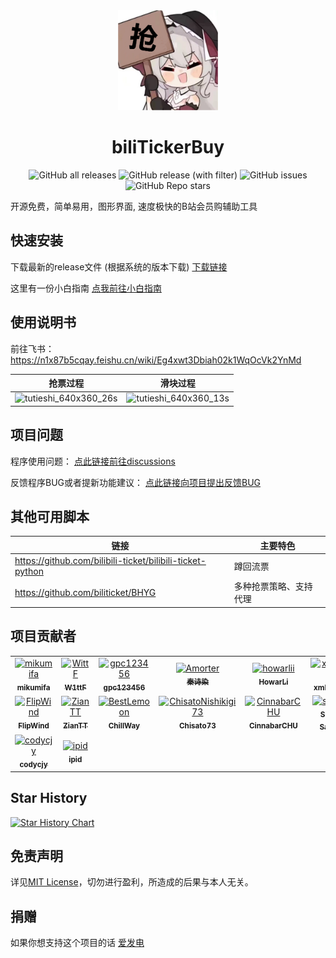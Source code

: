 <div align="center">
  <a href="https://github.com/mikumifa/biliTickerBuy" target="_blank">
    <img width="160" src="assets/icon.ico" alt="logo">
  </a>
  <h1 id="koishi">biliTickerBuy</h1>

![GitHub all releases](https://img.shields.io/github/downloads/mikumifa/biliTickerBuy/total)
![GitHub release (with filter)](https://img.shields.io/github/v/release/mikumifa/biliTickerBuy)
![GitHub issues](https://img.shields.io/github/issues/mikumifa/biliTickerBuy)
![GitHub Repo stars](https://img.shields.io/github/stars/mikumifa/biliTickerBuy)

</div>

开源免费，简单易用，图形界面, 速度极快的B站会员购辅助工具


## 快速安装

下载最新的release文件 (根据系统的版本下载) [下载链接](https://github.com/mikumifa/biliTickerBuy/releases) 

这里有一份小白指南 [点我前往小白指南](https://github.com/mikumifa/biliTickerBuy/wiki/%E5%B0%8F%E7%99%BD%E4%B8%8B%E8%BD%BD%E6%8C%87%E5%8D%97)

## 使用说明书
前往飞书： https://n1x87b5cqay.feishu.cn/wiki/Eg4xwt3Dbiah02k1WqOcVk2YnMd

| 抢票过程                                                     | 滑块过程                                                     |
| ------------------------------------------------------------ | ------------------------------------------------------------ |
| ![tutieshi_640x360_26s](https://github.com/mikumifa/biliTickerBuy/assets/99951454/be7c072a-7449-4df9-aeb5-fca0c49b0a0e) | ![tutieshi_640x360_13s](https://github.com/mikumifa/biliTickerBuy/assets/99951454/508e7c08-2cdd-42a9-9529-34f74e08036e) |

## 项目问题

程序使用问题： [点此链接前往discussions](https://github.com/mikumifa/biliTickerBuy/discussions)

反馈程序BUG或者提新功能建议： [点此链接向项目提出反馈BUG](https://github.com/mikumifa/biliTickerBuy/issues/new/choose)

## 其他可用脚本

| 链接                                                      | 主要特色               |
| --------------------------------------------------------- | ---------------------- |
| https://github.com/bilibili-ticket/bilibili-ticket-python | 蹲回流票               |
| https://github.com/biliticket/BHYG                        | 多种抢票策略、支持代理 |

## 项目贡献者

<!-- readme: collaborators,contributors -start -->
<table>
	<tbody>
		<tr>
            <td align="center">
                <a href="https://github.com/mikumifa">
                    <img src="https://avatars.githubusercontent.com/u/99951454?v=4" width="100;" alt="mikumifa"/>
                    <br />
                    <sub><b>mikumifa</b></sub>
                </a>
            </td>
            <td align="center">
                <a href="https://github.com/WittF">
                    <img src="https://avatars.githubusercontent.com/u/108567138?v=4" width="100;" alt="WittF"/>
                    <br />
                    <sub><b>W1ttF</b></sub>
                </a>
            </td>
            <td align="center">
                <a href="https://github.com/gpc123456">
                    <img src="https://avatars.githubusercontent.com/u/78298238?v=4" width="100;" alt="gpc123456"/>
                    <br />
                    <sub><b>gpc123456</b></sub>
                </a>
            </td>
            <td align="center">
                <a href="https://github.com/Amorter">
                    <img src="https://avatars.githubusercontent.com/u/63935225?v=4" width="100;" alt="Amorter"/>
                    <br />
                    <sub><b>秦诗染</b></sub>
                </a>
            </td>
            <td align="center">
                <a href="https://github.com/howarlii">
                    <img src="https://avatars.githubusercontent.com/u/63032487?v=4" width="100;" alt="howarlii"/>
                    <br />
                    <sub><b>HowarLi</b></sub>
                </a>
            </td>
            <td align="center">
                <a href="https://github.com/xmbhjQAQ">
                    <img src="https://avatars.githubusercontent.com/u/72352414?v=4" width="100;" alt="xmbhjQAQ"/>
                    <br />
                    <sub><b>xmbhjQAQ</b></sub>
                </a>
            </td>
		</tr>
		<tr>
            <td align="center">
                <a href="https://github.com/FlipWind">
                    <img src="https://avatars.githubusercontent.com/u/89458091?v=4" width="100;" alt="FlipWind"/>
                    <br />
                    <sub><b>FlipWind</b></sub>
                </a>
            </td>
            <td align="center">
                <a href="https://github.com/ZianTT">
                    <img src="https://avatars.githubusercontent.com/u/53261506?v=4" width="100;" alt="ZianTT"/>
                    <br />
                    <sub><b>ZianTT</b></sub>
                </a>
            </td>
            <td align="center">
                <a href="https://github.com/BestLemoon">
                    <img src="https://avatars.githubusercontent.com/u/53417050?v=4" width="100;" alt="BestLemoon"/>
                    <br />
                    <sub><b>ChillWay</b></sub>
                </a>
            </td>
            <td align="center">
                <a href="https://github.com/ChisatoNishikigi73">
                    <img src="https://avatars.githubusercontent.com/u/89033115?v=4" width="100;" alt="ChisatoNishikigi73"/>
                    <br />
                    <sub><b>Chisato73</b></sub>
                </a>
            </td>
            <td align="center">
                <a href="https://github.com/CinnabarCHU">
                    <img src="https://avatars.githubusercontent.com/u/79802118?v=4" width="100;" alt="CinnabarCHU"/>
                    <br />
                    <sub><b>CinnabarCHU</b></sub>
                </a>
            </td>
            <td align="center">
                <a href="https://github.com/shirok1">
                    <img src="https://avatars.githubusercontent.com/u/12044683?v=4" width="100;" alt="shirok1"/>
                    <br />
                    <sub><b>Shiroki Satsuki</b></sub>
                </a>
            </td>
		</tr>
		<tr>
            <td align="center">
                <a href="https://github.com/codycjy">
                    <img src="https://avatars.githubusercontent.com/u/64593412?v=4" width="100;" alt="codycjy"/>
                    <br />
                    <sub><b>codycjy</b></sub>
                </a>
            </td>
            <td align="center">
                <a href="https://github.com/ipid">
                    <img src="https://avatars.githubusercontent.com/u/5251264?v=4" width="100;" alt="ipid"/>
                    <br />
                    <sub><b>ipid</b></sub>
                </a>
            </td>
		</tr>
	<tbody>
</table>
<!-- readme: collaborators,contributors -end -->


## Star History

[![Star History Chart](https://api.star-history.com/svg?repos=mikumifa/biliTickerBuy&type=Date)](https://star-history.com/#mikumifa/biliTickerBuy&Date)

## 免责声明

详见[MIT License](./LICENSE)，切勿进行盈利，所造成的后果与本人无关。

## 捐赠

如果你想支持这个项目的话 [爱发电](https://afdian.com/a/mikumifa)
